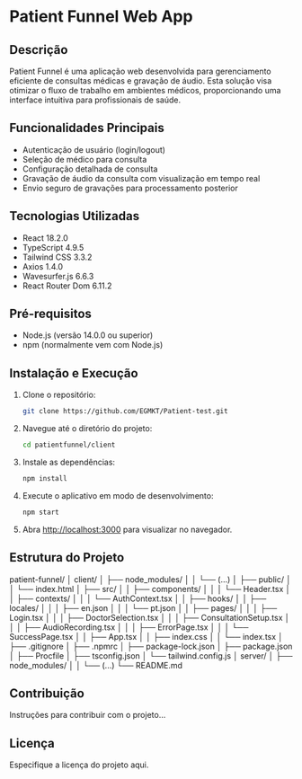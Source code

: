 # Patient Funnel Web App

## Descrição
Patient Funnel é uma aplicação web desenvolvida para gerenciamento eficiente de consultas médicas e gravação de áudio. Esta solução visa otimizar o fluxo de trabalho em ambientes médicos, proporcionando uma interface intuitiva para profissionais de saúde.

## Funcionalidades Principais
- Autenticação de usuário (login/logout)
- Seleção de médico para consulta
- Configuração detalhada de consulta
- Gravação de áudio da consulta com visualização em tempo real
- Envio seguro de gravações para processamento posterior

## Tecnologias Utilizadas
- React 18.2.0
- TypeScript 4.9.5
- Tailwind CSS 3.3.2
- Axios 1.4.0
- Wavesurfer.js 6.6.3
- React Router Dom 6.11.2

## Pré-requisitos
- Node.js (versão 14.0.0 ou superior)
- npm (normalmente vem com Node.js)

## Instalação e Execução
1. Clone o repositório:
   ```bash
   git clone https://github.com/EGMKT/Patient-test.git
   ```
2. Navegue até o diretório do projeto:
   ```bash
   cd patientfunnel/client
   ```
3. Instale as dependências:
   ```bash
   npm install
   ```
4. Execute o aplicativo em modo de desenvolvimento:
   ```bash
   npm start
   ```
5. Abra [http://localhost:3000](http://localhost:3000) para visualizar no navegador.

## Estrutura do Projeto
patient-funnel/
│ client/
│ ├── node_modules/
│ │ └── (...)
│ ├── public/
│ │ └── index.html
│ ├── src/
│ │ ├── components/
│ │ │ └── Header.tsx
│ │ ├── contexts/
│ │ │ └── AuthContext.tsx
│ │ ├── hooks/
│ │ ├── locales/
│ │ │ ├── en.json
│ │ │ └── pt.json
│ │ ├── pages/
│ │ │ ├── Login.tsx
│ │ │ ├── DoctorSelection.tsx
│ │ │ ├── ConsultationSetup.tsx
│ │ │ ├── AudioRecording.tsx
│ │ │ ├── ErrorPage.tsx
│ │ │ └── SuccessPage.tsx
│ │ ├── App.tsx
│ │ ├── index.css
│ │ └── index.tsx
│ ├── .gitignore
│ ├── .npmrc
│ ├── package-lock.json
│ ├── package.json
│ ├── Procfile
│ ├── tsconfig.json
│ └── tailwind.config.js
│ server/
│ ├── node_modules/
│ │ └── (...)
└── README.md

## Contribuição
Instruções para contribuir com o projeto...

## Licença
Especifique a licença do projeto aqui.
